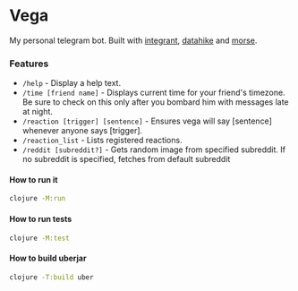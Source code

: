# Vega

My personal telegram bot. Built with [integrant](https://github.com/weavejester/integrant), [datahike](https://github.com/replikativ/datahike) and [morse](https://github.com/Otann/morse).

### Features

- `/help` - Display a help text.
- `/time [friend name]` - Displays current time for your friend's timezone. Be sure to check on this only after you bombard him with messages late at night.
- `/reaction [trigger] [sentence]` - Ensures vega will say [sentence] whenever anyone says [trigger].
- `/reaction_list` - Lists registered reactions.
- `/reddit [subreddit?]` - Gets random image from specified subreddit. If no subreddit is specified, fetches from default subreddit

#### How to run it

``` sh
clojure -M:run
```

#### How to run tests

``` sh
clojure -M:test
```

#### How to build uberjar

``` sh
clojure -T:build uber
```
